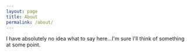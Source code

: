 ```yaml
---
layout: page
title: About
permalink: /about/
---
```


I have absolutely no idea what to say here...I'm sure I'll think of something at some point. 
